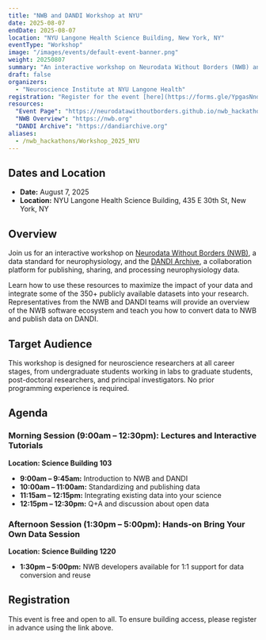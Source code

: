 ```yaml
---
title: "NWB and DANDI Workshop at NYU"
date: 2025-08-07
endDate: 2025-08-07
location: "NYU Langone Health Science Building, New York, NY"
eventType: "Workshop"
image: "/images/events/default-event-banner.png"
weight: 20250807
summary: "An interactive workshop on Neurodata Without Borders (NWB) and the DANDI Archive, teaching how to use these resources to maximize the impact of your data and integrate publicly available datasets into your research."
draft: false
organizers:
  - "Neuroscience Institute at NYU Langone Health"
registration: "Register for the event [here](https://forms.gle/YpgasNndE9kXYBKG7)."
resources:
  "Event Page": "https://neurodatawithoutborders.github.io/nwb_hackathons/Workshop_2025_NYU/"
  "NWB Overview": "https://nwb.org"
  "DANDI Archive": "https://dandiarchive.org"
aliases:
  - /nwb_hackathons/Workshop_2025_NYU
---
```


## Dates and Location

- **Date:** August 7, 2025
- **Location:** NYU Langone Health Science Building, 435 E 30th St, New York, NY

## Overview

Join us for an interactive workshop on [Neurodata Without Borders (NWB)](https://nwb.org), a data standard for neurophysiology, and the [DANDI Archive](https://dandiarchive.org), a collaboration platform for publishing, sharing, and processing neurophysiology data. 

Learn how to use these resources to maximize the impact of your data and integrate some of the 350+ publicly available datasets into your research. Representatives from the NWB and DANDI teams will provide an overview of the NWB software ecosystem and teach you how to convert data to NWB and publish data on DANDI.

## Target Audience

This workshop is designed for neuroscience researchers at all career stages, from undergraduate students working in labs to graduate students, post-doctoral researchers, and principal investigators. No prior programming experience is required.

## Agenda

### Morning Session (9:00am – 12:30pm): Lectures and Interactive Tutorials
**Location: Science Building 103**

- **9:00am – 9:45am:** Introduction to NWB and DANDI
- **10:00am – 11:00am:** Standardizing and publishing data
- **11:15am – 12:15pm:** Integrating existing data into your science
- **12:15pm – 12:30pm:** Q+A and discussion about open data

### Afternoon Session (1:30pm – 5:00pm): Hands-on Bring Your Own Data Session
**Location: Science Building 1220**

- **1:30pm – 5:00pm:** NWB developers available for 1:1 support for data conversion and reuse

## Registration

This event is free and open to all. To ensure building access, please register in advance using the link above.
